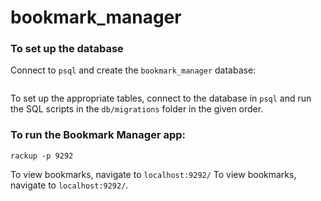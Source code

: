 # bookmark_manager

### To set up the database

Connect to `psql` and create the `bookmark_manager` database:

```

```

To set up the appropriate tables, connect to the database in `psql` and run the SQL scripts in the `db/migrations` folder in the given order.

### To run the Bookmark Manager app:

```
rackup -p 9292
```

To view bookmarks, navigate to `localhost:9292/`
To view bookmarks, navigate to `localhost:9292/`.
